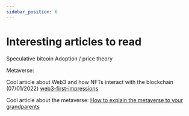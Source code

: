 ```yaml
---
sidebar_position: 6
---
```


# Interesting articles to read

Speculative bitcoin Adoption / price theory

Metaverse:


Cool article about Web3 and how NFTs interact with the blockchain (07/01/2022)
[web3-first-impressions](https://moxie.org/2022/01/07/web3-first-impressions.html)

Cool article about the metaverse:
[How to explain the metaverse to your grandparents](https://medium.com/@aaronDfrank/how-to-explain-the-metaverse-to-your-grandparents-b6f6acae17ed)




